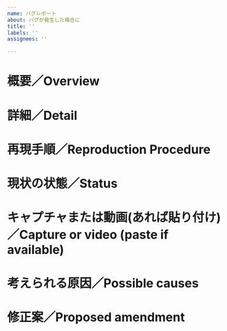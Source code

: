 ```yaml
---
name: バグレポート
about: バグが発生した場合に
title: ''
labels: ''
assignees: ''

---
```


# 概要／Overview

# 詳細／Detail

# 再現手順／Reproduction Procedure

# 現状の状態／Status

# キャプチャまたは動画(あれば貼り付け)／Capture or video (paste if available)

# 考えられる原因／Possible causes

# 修正案／Proposed amendment
